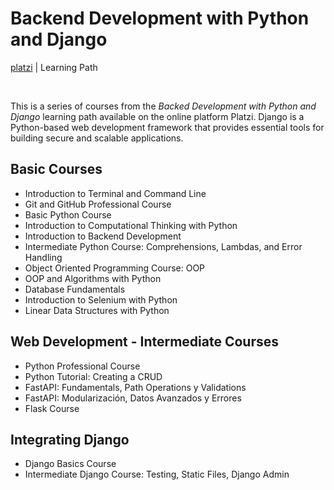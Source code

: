 # Backend Development with Python and Django

[platzi](https://platzi.com/backend-python/) | Learning Path

<br>

This is a series of courses from the *Backed Development with Python and Django* learning path available on the online platform Platzi. Django is a Python-based web development framework that provides essential tools for building secure and scalable applications. 

## Basic Courses

- Introduction to Terminal and Command Line
- Git and GitHub Professional Course
- Basic Python Course 
- Introduction to Computational Thinking with Python
- Introduction to Backend Development
- Intermediate Python Course: Comprehensions, Lambdas, and Error Handling
- Object Oriented Programming Course: OOP
- OOP and Algorithms with Python
- Database Fundamentals
- Introduction to Selenium with Python
- Linear Data Structures with Python

## Web Development - Intermediate Courses

- Python Professional Course
- Python Tutorial: Creating a CRUD
- FastAPI: Fundamentals, Path Operations y Validations
- FastAPI: Modularización, Datos Avanzados y Errores
- Flask Course
  
## Integrating Django 

- Django Basics Course 
- Intermediate Django Course: Testing, Static Files, Django Admin 
